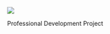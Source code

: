 <img src="https://codeinstitute.s3.amazonaws.com/fullstack/ci_logo_small.png" style="margin: 0;">

Professional Development Project
